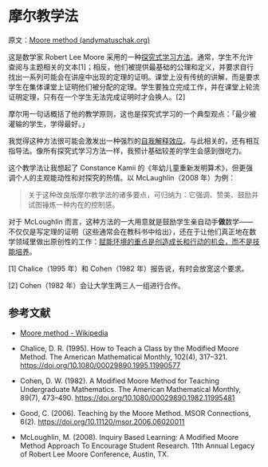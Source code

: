 # 摩尔教学法

原文：[Moore method (andymatuschak.org)](https://notes.andymatuschak.org/zVdb1Ku6fzVAFP5A6BhBbWR)

这是数学家 Robert Lee Moore 采用的一种[探究式学习方法](https://notes.andymatuschak.org/zLCdZ9xcHzjks8vgoGkycSr)。通常，学生不允许查阅与主题相关的文本[1]；相反，他们被提供最基础的公理和定义，并要求自行找出一系列可能会在讲座中出现的定理的证明。课堂上没有传统的讲解，而是要求学生在集体课堂上证明他们被分配的定理。学生要独立完成工作，并在课堂上轮流证明定理，只有在一个学生无法完成证明时才会换人。[2]

摩尔用一句话概括了他的教学原则，这也是探究式学习的一个典型观点：「最少被灌输的学生，学得最好。」

我觉得这种方法很可能会激发出一种强烈的[自我解释效应](https://notes.andymatuschak.org/zF9BD4B7W9MaknXXn3Uhvox)。与此相关的，还有相互指导法。像所有探究式学习方法一样，我预计基础较差的学生会感到很吃力。

这个教学法让我想起了 Constance Kamii 的《年幼儿童重新发明算术》，但更强调个人的主观能动性和对探究的热情。以 McLaughlin（2008 年）为例：

> 关于这种改良版摩尔教学法的诸多要点，可归纳为：它强调、赞美、鼓励并试图锤炼一种内在的控制感。

对于 McLoughlin 而言，这种方法的一大用意就是鼓励学生亲自动手**做**数学——不仅仅是写定理的证明（这些通常会在教科书中给出），还在于让他们真正地在数学领域里做出原创性的工作：[赋能环境的重点是创造成长和行动的机会，而不是技能培养](https://notes.andymatuschak.org/z7d63BYfJrd81VFE25jkcDd)。

[1] Chalice（1995 年）和 Cohen（1982 年）报告说，有时会放宽这个要求。

[2] Cohen（1982 年）会让大学生两三人一组进行合作。

## 参考文献

- [Moore method - Wikipedia](https://en.wikipedia.org/wiki/Moore_method)

- Chalice, D. R. (1995). How to Teach a Class by the Modified Moore Method. The American Mathematical Monthly, 102(4), 317–321. https://doi.org/10.1080/00029890.1995.11990577

- Cohen, D. W. (1982). A Modified Moore Method for Teaching Undergraduate Mathematics. The American Mathematical Monthly, 89(7), 473–490. https://doi.org/10.1080/00029890.1982.11995481

- Good, C. (2006). Teaching by the Moore Method. MSOR Connections, 6(2). https://doi.org/10.11120/msor.2006.06020011

- McLoughlin, M. (2008). Inquiry Based Learning: A Modified Moore Method Approach To Encourage Student Research. 11th Annual Legacy of Robert Lee Moore Conference, Austin, TX.